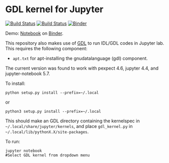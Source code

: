# GDL kernel for Jupyter

[![Build Status](https://app.travis-ci.com/equib/gdl_kernel.svg?branch=master)](https://app.travis-ci.com/github/equib/gdl_kernel)
[![Build Status](https://ci.appveyor.com/api/projects/status/w65lp35d6wlas36x?svg=true)](https://ci.appveyor.com/project/danehkar/gdl_kernel)
[![Binder](https://mybinder.org/badge_logo.svg)](https://mybinder.org/v2/gh/equib/gdl_kernel/HEAD?labpath=demo_gdl.ipynb)

Demo: [Notebook](demo_gdl.ipynb) on [Binder](https://mybinder.org/v2/gh/equib/gdl_kernel/HEAD?labpath=demo_gdl.ipynb).

This repository also makes use of [GDL](https://github.com/gnudatalanguage/gdl) to run IDL/GDL codes in Jupyter lab. This requires the following component:

* `apt.txt` for apt-installing the gnudatalanguage (gdl) component.

The current version was found to work with pexpect 4.6, jupyter 4.4, and jupyter-notebook 5.7. 

To install:
```
python setup.py install --prefix=~/.local
```
or
```
python3 setup.py install --prefix=~/.local
```

This should make an GDL directory containing the kernelspec in `~/.local/share/jupyter/kernels`, and place `gdl_kernel.py` in `~/.local/lib/pythonX.X/site-packages`.

To run:
```
jupyter notebook 
#Select GDL kernel from dropdown menu
```
